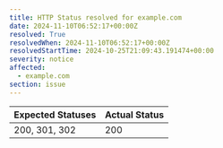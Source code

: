 ```yaml
---
title: HTTP Status resolved for example.com
date: 2024-11-10T06:52:17+00:00Z
resolved: True
resolvedWhen: 2024-11-10T06:52:17+00:00Z
resolvedStartTime: 2024-10-25T21:09:43.191474+00:00
severity: notice
affected:
  - example.com
section: issue
---
```


| Expected Statuses | Actual Status  |
|-------------------|----------------|
| 200, 301, 302 | 200 |
